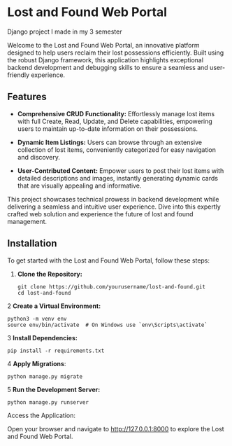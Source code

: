 # Lost and Found Web Portal
Django project I made in my 3 semester

Welcome to the Lost and Found Web Portal, an innovative platform designed to help users reclaim their lost possessions efficiently. Built using the robust Django framework, this application highlights exceptional backend development and debugging skills to ensure a seamless and user-friendly experience.

## Features

- **Comprehensive CRUD Functionality:** Effortlessly manage lost items with full Create, Read, Update, and Delete capabilities, empowering users to maintain up-to-date information on their possessions.

- **Dynamic Item Listings:** Users can browse through an extensive collection of lost items, conveniently categorized for easy navigation and discovery.

- **User-Contributed Content:** Empower users to post their lost items with detailed descriptions and images, instantly generating dynamic cards that are visually appealing and informative.

This project showcases technical prowess in backend development while delivering a seamless and intuitive user experience. Dive into this expertly crafted web solution and experience the future of lost and found management.

## Installation

To get started with the Lost and Found Web Portal, follow these steps:

1. **Clone the Repository:**

   ```
   git clone https://github.com/yourusername/lost-and-found.git
   cd lost-and-found
   ```
2 **Create a Virtual Environment:**
```
python3 -m venv env
source env/bin/activate  # On Windows use `env\Scripts\activate`
```
3 **Install Dependencies:**
```
pip install -r requirements.txt
```
4 **Apply Migrations**:
```
python manage.py migrate
```
5 **Run the Development Server:**
```
python manage.py runserver
```
Access the Application:

Open your browser and navigate to http://127.0.0.1:8000 to explore the Lost and Found Web Portal.
